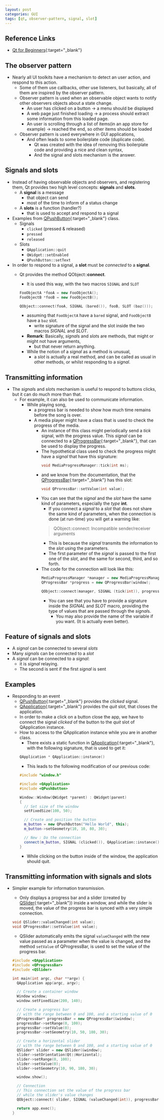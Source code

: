 ```yaml
---
layout: post
categories: GUI
tags: [qt, observer-pattern, signal, slot]
---
```


## Reference Links

- [Qt for Beginners](<https://wiki.qt.io/Qt_for_Beginners>){:target="_blank"}

## The observer pattern

- Nearly all UI toolkits have a mechanism to detect an user action, and respond to this action.
  - Some of them use callbacks, other use listeners, but basically, all of them are inspired by the observer pattern.
  - Observer pattern is used when an observable object wants to notify other observers objects about a state change.
    - An user has clicked on a button -> a menu should be displayed
    - A web page just finished loading -> a process should extract some information from this loaded page.
    - An user is scrolling through a list of items(in an app store for example) -> reached the end, so other items should be loaded
  - Observer pattern is used everywhere in GUI applications,
    - And often leads to some boilerplate code (duplicate code).
      - Qt was created with the idea of removing this boilerplate code and providing a nice and clean syntax,
      - And the signal and slots mechanism is the answer.

## Signals and slots

- Instead of having observable objects and observers, and registering them, Qt provides two high level concepts: **signals** and **slots**.
  - A **signal** is a message
    - that object can send
    - most of the time to inform of a status change
  - A **slots** is a function (handler?)
    - that is used to accept and respond to a signal
- Examples from [QPushButton](<https://doc.qt.io/qt-5/qpushbutton.html>){:target="_blank"} class.
  - Signals
    - `clicked` (pressed & released)
    - `pressed`
    - `released`
  - Slots
    - `QApplication::quit`
    - `QWidget::setEnabled`
    - `QPushButton::setText`
- In order to respond to a signal, a **slot** must be *connected* to a **signal**.
  - Qt provides the method QObject::**connect**.
    - It is used this way, with the two macros `SIGNAL` and `SLOT`

    ```cpp
    FooObjectA *fooA = new FooObjectA();
    FooObjectB *fooB = new FooObjectB();

    QObject::connect(fooA, SIGNAL (bared()), fooB, SLOT (baz()));
    ```
    - assuming that `FooObjectA` have a `bared` signal, and `FooObjectB` have a `baz` slot.
      - write signature of the signal and the slot inside the two macros *SIGNAL* and *SLOT*.
    - **Remark**: Basically, *signal*s and *slot*s are methods, that might or might not have arguments,
      - but that never return anything.
    - While the notion of a *signal* as a method is unusual,
      - a *slot* is actually a real method, and can be called as usual in other methods, or whilst responding to a *signal*.

## Transmitting information

- The *signal*s and *slot*s mechanism is useful to respond to buttons clicks, but it can do much more than that.
  - For example, it can also be used to communicate information.
    - While playing song,
      - a progress bar is needed to show how much time remains before the song is over.
      - A media player might have a class that is used to check the progress of the media.
        - An instance of this class might periodically send a *tick* signal, with the progress value.
          This *signal* can be connected to a  [QProgressBar](<https://doc.qt.io/qt-5/qprogressbar.html>){:target="_blank"}, that can be used to display the progress.
        - The hypothetical class used to check the progress might have a *signal* that have this signature:
          ```cpp
          void MediaProgressManager::tick(int ms);
          ```
        - and we know from the documentation, that the [QProgressBar](<https://doc.qt.io/qt-5/qprogressbar.html>){:target="_blank"} has this slot:
          ```cpp
          void QProressBar::setValue(int value);
          ```
        - You can see that the *signal* and the *slot* have the same kind of parameters, especially the *type* **int**.
          - If you connect a *signal* to a *slot* that does not share the same kind of parameters, when the connection is done (at run-time) you will get a warning like:
          > QObject::connect: Incompatible sender/receiver arguments
          - This is because the *signal* transmits the information to the *slot* using the parameters.
          - The first parameter of the *signal* is passed to the first one of the *slot*, and the same for second, third, and so forth.
        - The code for the connection will look like this:
          ```cpp
          MediaProgressManager *manager = new MediaProgressManager();
          QProgressBar *progress = new QProgressBar(window);

          QObject::connect(manager, SIGNAL (tick(int)), progress, SLOT (setValue(int)) );
          ```
          - You can see that you have to provide a signature inside the *SIGNAL* and *SLOT* macro, providing the type of values that are passed through the *signal*s.
            - You may also provide the name of the variable if you want. (It is actually even better).

## Feature of signals and slots

- A *signal* can be connected to several *slots*
- Many *signals* can be connected to a *slot*
- A *signal* can be connected to a *signal*:
  - it is *signal* relaying.
  - The second is sent if the first *signal* is sent

## Examples

- Responding to an event
  - [QPushButton](<https://doc.qt.io/qt-5/qpushbutton.html>){:target="_blank"} provides the *clicked* signal.
  - [QApplication](<https://doc.qt.io/qt-5/qapplication.html>){:target="_blank"} provides the *quit* slot, that closes the application.
  - In order to make a click on a button close the app, we have to connect the signal *clicked* of the button to the *quit* slot of QApplication instance.
  - How to access to the QApplication instance while you are in another class.
    - There exists a static function in [QApplication](<https://doc.qt.io/qt-5/qapplication.html>){:target="_blank"}, with the following signature, that is used to get it:
    ```cpp
    QApplication * QApplication::instance()
    ```
    - This leads to the following modification of our previous code:
    ```window.cpp
    #include "window.h"

    #include <QApplication>
    #include <QPushButton>

    Window::Window(QWidget *parent) : QWidget(parent)
    {
      // Set size of the window
      setFixedSize(100, 50);

      // Create and position the button
      m_button = new QPushButton("Hello World", this);
      m_button->setGeometry(10, 10, 80, 30);

      // New : Do the connection
      connect(m_button, SIGNAL (clicked()), QApplication::instance(), SLOT (quit()) );
    }
    ```
    - While clicking on the button inside of the window, the application should quit.

## Transmitting information with signals and slots

- Simpler example for information transmission.
  - Only displays a progress bar and a slider (created by [QSlider](<http://doc.qt.io/qt-5/qslider.html#>){:target="_blank"}) inside a window, and while the slider is moved, the value of the progress bar is synced with a very simple connection.
  ```cpp
  void QSlider::valueChanged(int value);
  void QProgressBar::setValue(int value);
  ```
  - QSlider automatically emits the signal `valueChanged` with the new value passed as a parameter when the value is changed, and the method `setValue` of QProgressBar, is used to set the value of the progress bar.

  ```cpp
  #include <QApplication>
  #include <QProgressBar>
  #include <QSlider>

  int main(int argc, char **argv) {
    QApplication app(argc, argv);

    // Create a container window
    Window window;
    window.setFixedSize(200, 140);

    // Create a progress bar
    // with the range between 0 and 100, and a starting value of 0
    QProgressBar* progressBar = new QProgressBar(&window);
    progressBar->setRange(0, 100);
    progressBar->setValue(0);
    progressBar->setGeometry(10, 50, 180, 30);

    // Create a horizontal slider
    // with the range between 0 and 100, and a starting value of 0
    QSlider* slider = new QSlider(&window);
    slider->setOrientation(Qt::Horizontal);
    slider->setRange(0, 100);
    slider->setValue(0);
    slider->setGeometry(10, 90, 180, 30);

    window.show();

    // Connection
    // This connection set the value of the progress bar
    // while the slider's value changes
    QObject::connect( slider, SIGNAL (valueChanged(int)), progressBar, SLOT (setValue(int)) );

    return app.exec();
  }
  ```
